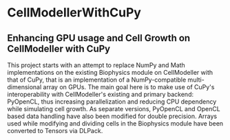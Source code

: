 # CellModellerWithCuPy
## Enhancing GPU usage and Cell Growth on CellModeller with CuPy

This project starts with an attempt to replace NumPy and Math implementations on the existing Biophysics module on CellModeller with that of CuPy, that is an implementation of a NumPy-compatible multi-dimensional array on GPUs. The main goal here is to make use of CuPy's interoperability with CellModeller's existing and primary backend: PyOpenCL, thus increasing parallelization and reducing CPU dependency while simulating cell growth. As separate versions, PyOpenCL and OpenCL based data handling have also been modified for double precision. Arrays used while modifying and dividing cells in the Biophysics module have been converted to Tensors via DLPack.
